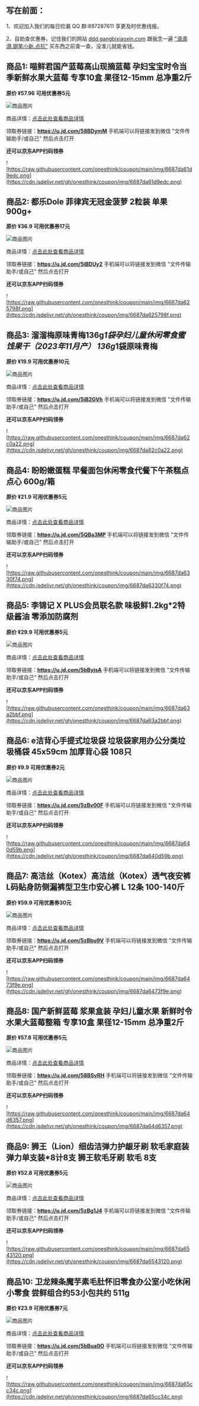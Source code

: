 ## 写在前面：

1、欢迎加入我们的每日捡漏 QQ 群:897287611 享更及时优惠线报。

2、自助查优惠券，记住我们的网站 [ddd.gangbixiaoxin.com](https://ddd.gangbixiaoxin.com) 跟我念一遍 ["滴滴滴.钢笔小新.点抗"](https://ddd.gangbixiaoxin.com) 买东西之前查一查，没准儿就能省钱。

## 商品1: 喵鲜君国产蓝莓高山现摘蓝莓 孕妇宝宝时令当季新鲜水果大蓝莓 专享10盒 果径12-15mm 总净重2斤

**原价 ¥57.96 可用优惠券5元**

![商品图片](http://img14.360buyimg.com/n1/jfs/t1/172496/29/42217/283520/65d5f2c5F0e746fce/fa5c59884f26abc2.jpg)

商品详情：[点击此处查看商品详情](https://union-click.jd.com/jdc?e=1003156031&amp;p=JF8BAa0JK1olXwMKXFdZDUsSBl8IGlodWgACUFxdCEkWBV9MRANLAjZbERscSkAJHTRQRA1CCVkdDwtCWhVLHTdNTwcKBENeCVAfUg8bVQltUzwVNWNEBwJaXyN1YTNyGwRvIwVSOlwVTAJxahdBRlpUC3pGUyYETlxXDxtxaz5sPnlDICc5aDx0YCp8cglNOWJ2EigvUix1AhtOeD5lOGFYNBc-QEpwYSZ8WztdB1ZgHT4bfDJ0dRZrGwxhJGJgIz0uSDxIWQ9zfSdrCllpPzc5XgtwcWZQbDhyGHBrDg0pQSxXd258D1lgbWV_Ihg2SxF8YxALfh9yFW1qAh0lXjsbD18JK1gUXQELUllbAU4nM28IKxp7XQQGXFdZCk0nAl8IHVgUXQAKV1hYDEIWM28AHGvC8L7X3u-IgPLDneffovzA1LrWytZtOHsUM28JGlkVWQEDVl5tOEsUM2w4RTUUDgEHXV5cDSVKS2ZUSBtdGmgBV19aDk0XBF8KGloXXzYyZAg7bQNwAwdtXQhJWlFqNjwBcktIeRELSzUXFUJLMjclQRYWQjl0X1xtBEAyVG4)

领取券链接：**https://u.jd.com/58BDymM** 手机端可以将链接发到微信 "文件传输助手/或自己" 然后点击打开

**还可以京东APP扫码领券**

![https://raw.githubusercontent.com/onesthink/coupon/main/img/6687da61d9edc.png](https://cdn.jsdelivr.net/gh/onesthink/coupon/img/6687da61d9edc.png)

## 商品2: 都乐Dole 菲律宾无冠金菠萝 2粒装 单果900g+

**原价 ¥36.9 可用优惠券17元**

![商品图片](http://img14.360buyimg.com/n1/jfs/t1/247723/14/4586/100692/65d45e87Faba6ed2d/aa1672a8ac172c58.jpg)

商品详情：[点击此处查看商品详情](https://union-click.jd.com/jdc?e=1003156031&amp;p=JF8BAdsJK1olXwMKUl9aDUMTB18IGlsUWgEKUlpZCEMUBl9MRANLAjZbERscSkAJHTRQRA1CCVkdDwtCWhVLHTdNTwcKBENeCVAfUg8bd2t4RhJGCVtZVCQkbxBNSgxUHQ1zX25mOlw8eAsTcTZwXgx-GkFbK1wLdlxXDxtxazliLnlcIicPbj90YDB8GTtNOWVQEikvUiJ1Sh9ObwBlDmFbNBcqektkYW58Wy93B2VgVT4bfwN_YBhRUgxhJGJRIy0mVD9uVQhzfCcTOE5hIjkCViNFZRNtbChtW2VgPy4qezhIYzB4cjtxIkNiVi49fwIXQhhAZz9hKWVAIFwLbzx1YCh8cj9yKWVLEyo0cChsY3sKbk8XKDYGBl0fQx5rWwpMXyloQ29FJB0JSU9RD2M4GmsWXAYFXVhaDkISM18IG2tUMwYCUFpeDksWM244G10WXAYEXF1bD04QC18IE1wliqu6gdTs3cOu1_GAzOKyiI--gMDVOHsnAF8IGloXXQIFVVxdOHsXAF8LKwV7XFUHA1cODUp5XicBRwhXCU9sV15VCU4fAGs4GVoUXwQyZG4pDDtKSjxcRgAVJ39lDwQUaxcRVQkKcz97X2dyFFovUTNSVARPXAJqX1B8ZF5t)

领取券链接：**https://u.jd.com/5iBDUy2** 手机端可以将链接发到微信 "文件传输助手/或自己" 然后点击打开

**还可以京东APP扫码领券**

![https://raw.githubusercontent.com/onesthink/coupon/main/img/6687da625798f.png](https://cdn.jsdelivr.net/gh/onesthink/coupon/img/6687da625798f.png)

## 商品3: 溜溜梅原味青梅136g*1袋孕妇儿童休闲零食蜜饯果干（2023年11月产） 136g*1袋原味青梅

**原价 ¥19.9 可用优惠券10元**

![商品图片](http://img14.360buyimg.com/n1/jfs/t1/249684/2/12248/120670/66739ed8F53861bfa/80eff02910eb2906.jpg)

商品详情：[点击此处查看商品详情](https://union-click.jd.com/jdc?e=1003156031&amp;p=JF8BAdsJK1olXwMKXF9fDUwUA18IGlsUWwYGXV5bAUoVAV9MRANLAjZbERscSkAJHTRQRA1CCVkdDwtCWhVLHTdNTwcKBENeCVAfUg8bAQxuGRt0O0B8MD41WxFAcGhWGgNhC34FOlwPTyp0dwRMTDtXJ3NHUVsOCVxXDxtxazliLn1FIycLaj9eAyt8RCdNOWJQEik_UiJ1Ah9Oey5mLWFbJBcpQEtkYSZaWztNB2FgHRgbfzJweht7ZAxhJGJRIy0mST9IawxzfCcTOE5hIjkCViNFZRBxYjhiGWUAJDoqayhTdzBgciJ2PRIBIyg0cCJjShBXbDJPP2ZxKFYrYRZlYA1rXC9sOWV7JzUdfiJBYRRoD1lgSQR3ZAQ4ayByCwwPeAUWNEBjCjgteEJOYh8EF2sUbQUDVFlUDkwRCmo4K1sVbUdsVFxaCEkUM244G10WXAYEXF1UCEgRBV8IE1wliqu6gdTs3cOu1_GAzOKyiI--gMDVOHsnAF8IGloXXQIFVVxdOHsXAF8LKwV7XFUHA1lfDUl5XicBRwhTWFFsV15VCUsTBm84GVoUXwQyZG5fay0VQw5uXSVxPW5RDgkuDxUWWxteY1x7X1RFNT0pYw9AYy1ybh4QWFUDZF5t)

领取券链接：**https://u.jd.com/5iB2GVh** 手机端可以将链接发到微信 "文件传输助手/或自己" 然后点击打开

**还可以京东APP扫码领券**

![https://raw.githubusercontent.com/onesthink/coupon/main/img/6687da62c0a22.png](https://cdn.jsdelivr.net/gh/onesthink/coupon/img/6687da62c0a22.png)

## 商品4: 盼盼嫩蛋糕 早餐面包休闲零食代餐下午茶糕点点心 600g/箱

**原价 ¥21.9 可用优惠券5元**

![商品图片](http://img14.360buyimg.com/n1/jfs/t1/149553/8/35124/176535/6684cadaF238ee5e8/825dc8638c322fdf.jpg)

商品详情：[点击此处查看商品详情](https://union-click.jd.com/jdc?e=1003156031&amp;p=JF8BAaUJK1olXwMKXFZdCk0RA18IGloVXAcEU1ZbDUInRzBQRQQlBENHFRxWFlVMWzBeTA9KQl1XSwwDVFVPRjtUBAJQAVsMFgQZBDd1diZJWzh0FnV9KFYCfktDWAd4TAxvAWgAKTU9agp-ZCdaSBxiGUQLVRhKSEdjeh9tbDhyGXFdPA4pQTxLexpvYjlMIQR2HFc4ahF_RxttYwt3XGZJICxVey9jc21-eVJyP1x9EykCaCJsYAxLbAR9DnJhPwEpCTxKVhZJWDtNG1ZiI1dUcDJjYRt7UgdiNH5mIwcuX3sXcR18Zz5IA2ZxDD8ZUBlnSBRpGR91UQoyVW5eCUsQCmkPHVIQbTYCVG4fZgpWVi0LGlsSbQcyVFheCUsRC2wBGFIVXTYCXFlt3-av1uW5ztOsiZiKg-f63cKr1_GAK2slXjYCVV9fCE8QAm0IK2sVXjYBZAAzCRgQBjsJHlp7AE4LCA0UWAJ5AGwJGFsdXwAyVl9cCkknM190eS5cHEZhNRUudzcfXBkITwB9LVFVLgIzCjZ8Yw1JcjxdD1VFIxofAUpRM284)

领取券链接：**https://u.jd.com/5QBa3MP** 手机端可以将链接发到微信 "文件传输助手/或自己" 然后点击打开

**还可以京东APP扫码领券**

![https://raw.githubusercontent.com/onesthink/coupon/main/img/6687da6330f74.png](https://cdn.jsdelivr.net/gh/onesthink/coupon/img/6687da6330f74.png)

## 商品5: 李锦记 X PLUS会员联名款 味极鲜1.2kg*2特级酱油 零添加防腐剂

**原价 ¥29.9 可用优惠券5元**

![商品图片](http://img14.360buyimg.com/n1/jfs/t1/232183/19/19421/113016/6656df5dF385aaed7/489367580cbcbf46.jpg)

商品详情：[点击此处查看商品详情](https://union-click.jd.com/jdc?e=1003156031&amp;p=JF8BAakJK1olXgcFVlxYC08XAV8IGloUXw8CVl5ZDUknRzBQRQQlBENHFRxWFlVMWzBeTA9KQl1XSwwDVFVPRjtUBAJQAVsMFgQZBAhUYWhuaB8VIV1CXTgdTSpFfSdJQCtzW2gACh8oSy9-SCl3cyFCPlp2AihKSEdjeh9tbCh-AXJ7KDwpazxSexpsSDlMIQRhJlc_ahJzRxh9Yzl3FEBJIAZVei9kAm1_eVJwP191ECoVfClsYAxLbARPOXFhNxopbDxKVhZJRT9KKm1lMy5JCzxvehtqbyhcAnBrPDcqUQJAMxN1cAV9X2NdNgUZCENvQ2ZVRA5TLUAOWG5cOEgWA2gBHVwTVAMyZF5dOB15A24JGloVWQQEV25cOEsRAG4IHVMWVAIEUVxtCEMQM7ilo46f7NOK7YrDgJyupLqBp4-L1TYyZF1tCEoWAW8MHFoXXTYyVF1tC3tJbW5bHVgcWA9ROgMVARdESDVedVgWXAAKUF9eOEkWAm0KK2slHkVgUzguTEtrWC8BfRtQPFR8HB8GeC0RbW1WWi5WOW9JEiE1chx0XxtebWsVbQ)

领取券链接：**https://u.jd.com/5bByjsA** 手机端可以将链接发到微信 "文件传输助手/或自己" 然后点击打开

**还可以京东APP扫码领券**

![https://raw.githubusercontent.com/onesthink/coupon/main/img/6687da63a2bbf.png](https://cdn.jsdelivr.net/gh/onesthink/coupon/img/6687da63a2bbf.png)

## 商品6: e洁背心手提式垃圾袋 垃圾袋家用办公分类垃圾桶袋 45x59cm 加厚背心袋 108只

**原价 ¥9.9 可用优惠券2元**

![商品图片](http://img14.360buyimg.com/n1/jfs/t1/224892/13/5461/75092/656700a3F7bbe1cac/47b101cd7dffc3e4.jpg)

商品详情：[点击此处查看商品详情](https://union-click.jd.com/jdc?e=1003156031&amp;p=JF8BAdkJK1olXwMKXFtZAEsSB18IGloWWg4DXVZVDEoTB19MRANLAjZbERscSkAJHTRQRA1CCVkdDwtCWhVLHTdNTwcKBENeCVAfUg8bZRdeRj1PGFJ1Lxc9T09fYxVhelxXNGNQOlwtahNvaxIBTwdNLXVBAywFUFxXDxtxaz5iBHldIDcLWDJ0cCt_Yj9NOWVyEiovVTt1SgdOeBBmJGFYBhcpektnYSZ4WzhnB2ZgVQwbaBRwcRhBcAxhJGJRIz0qTT9-dwpzfCcTOE5hIjkCViNFZRB4YihqH2YAKDkpQTxJdwZscjh2PkN0Jj40aDgXQw9QczJ1KW4LNzcifih1YCh8cj9yJHVXCCkkcChsY3sKbk8XKDYYXFY7SD1cRwpyfSJUK254VAZZFj9nD2M4GmsWXAYFXVhaDkISM18IG2tUMwYCV1xaDXsWM28OGFoVWw4BXVhUCUgnA2cPK4y45dOI5YvVsZ-Ji7ixvI6c4dKc3G5tOEgnA24JGVsRWgcAVG5tCEgnAF9WdVpGWgMLVF9YZhZfCjNaG19WMwUBVVlUDkwSM20JGlkXbTYyMiYLVS1NRjt_YBJ1GgJKNCQ0aUxVagpadVllP156PCNUXBdPcxxLTClNBTYCZA)

领取券链接：**https://u.jd.com/5zBv00F** 手机端可以将链接发到微信 "文件传输助手/或自己" 然后点击打开

**还可以京东APP扫码领券**

![https://raw.githubusercontent.com/onesthink/coupon/main/img/6687da640d59b.png](https://cdn.jsdelivr.net/gh/onesthink/coupon/img/6687da640d59b.png)

## 商品7: 高洁丝（Kotex）高洁丝（Kotex）透气夜安裤L码贴身防侧漏裤型卫生巾安心裤 L 12条 100-140斤

**原价 ¥59.9 可用优惠券30元**

![商品图片](http://img14.360buyimg.com/n1/jfs/t1/104862/22/47592/115466/65f2beccF66b2b76b/15d4125c51a018ec.png)

商品详情：[点击此处查看商品详情](https://union-click.jd.com/jdc?e=1003156031&amp;p=JF8BAdsJK1olXwMKXFdaAEsSC18IGlsUVAMBV1xVDE4UC19MRANLAjZbERscSkAJHTRQRA1CCVkdDwtCWhVLHTdNTwcKBENeCVAfUg8bWwpsWD1qJXxcNis9SSpHADsLazISOUcGOlwIX05ySC1SSDlQX2JFKSscV1xXDxtxazliLgZCIFwlaDJ0cC98GQFNOWV2Ej4vVTx1AhNOeC5lOWFbVRc9QEpEYSZ4WyxdB2VgHSobaylzZBtRcAxhJGJRIy0mST9uYzxzfCcTOE5hIjkCViNFZRNoYjhxWmUAASg9bCBIdwZacjtmNQN0JiEqaDhkXwxAYzliKXVdNCcqfz9PYCh8cj9yKWVLEClfbC5sY3sKbk8XKDZJXCAhQR1HGQ10U1txJWRfIF8qQytnD2M4GmsWXAYFXVhaDkISM18IG2tUMwYGUFdYCkofM244G10WXAYEXF1VCUkTAV8IE1wliqu6gdTs3cOu1_GAzOKyiI--gMDVOHsnAF8IGloXXQIFVVxdOHsXAF8LKwV7XFUEVwoODE55XicBRwkXWF9sV11cCkgSA204GVoUXwQyZG4FbS9UZRBwYQV3KGZDNQ5eXEhnamhsWl97X1NVUTsWShFEYSoKfxxoKEddZF5t)

领取券链接：**https://u.jd.com/5zBbu9V** 手机端可以将链接发到微信 "文件传输助手/或自己" 然后点击打开

**还可以京东APP扫码领券**

![https://raw.githubusercontent.com/onesthink/coupon/main/img/6687da6473f9e.png](https://cdn.jsdelivr.net/gh/onesthink/coupon/img/6687da6473f9e.png)

## 商品8: 国产新鲜蓝莓 浆果盒装 孕妇儿童水果 新鲜时令水果大蓝莓整箱 专享10盒 果径12-15mm 总净重2斤

**原价 ¥57.8 可用优惠券5元**

![商品图片](http://img14.360buyimg.com/n1/jfs/t1/244862/1/11163/105080/66696085F5e9e26bb/6489a29fa3621c71.jpg)

商品详情：[点击此处查看商品详情](https://union-click.jd.com/jdc?e=1003156031&amp;p=JF8BAa0JK1olXwMKXFpYCkkfAl8IGlsUWgIBVV9dCkgXB19MRANLAjZbERscSkAJHTRQRA1CCVkdDwtCWhVLHTdNTwcKBENeCVAfUg8bZRdeRj1PGFJ1Lxc9TytFfCxhegtmGgRiOlwtahNvaxIBTwdNVUJ4KwMqUFxXDxtxazliLnlBIFwtbTx0aC18Yj9NOWJ2EigvUix1AhtOeD5lOGFYNBc-QEpwYSZ8WztdB1ZgHT4bfDJ0dRZrGwxhJGJgIz0uSDxIWQ9zfSdrCllpPzc5XgtwcWZQbDhyGHBrDg0pQSxXd258D1lgbW5DTj0daRJEYTxYeV5LX0N2HwpZah0bD18JK1gUXQELUllbAU4nM28IKxp7XQADUFpaC04nAl8IHVgUXQAKV1ZYCEIQM28AHGvC8L7X3u-IgPLDneffovzA1LrWytZtOHsUM28JGlkVWQEDVl5tOEsUM2w4RTUUDgABVFpUWiVKS2ZUSVwWFmgBV19bDkMWB18KGloXXzYyZDglXhZxWSpcbCBcPUFiBiEeYSpHcCgKezUXLWRaLDYgAR9LW2dMYSRIKl4yVG4)

领取券链接：**https://u.jd.com/58BSvRH** 手机端可以将链接发到微信 "文件传输助手/或自己" 然后点击打开

**还可以京东APP扫码领券**

![https://raw.githubusercontent.com/onesthink/coupon/main/img/6687da64d6357.png](https://cdn.jsdelivr.net/gh/onesthink/coupon/img/6687da64d6357.png)

## 商品9: 狮王（Lion）细齿洁弹力护龈牙刷 软毛家庭装弹力单支装*8计8支 狮王软毛牙刷 软毛 8支

**原价 ¥52.8 可用优惠券5元**

![商品图片](http://img14.360buyimg.com/n1/jfs/t1/218084/12/38937/157818/66309d6dFf5d0779e/0104c45e7f8dac47.jpg)

商品详情：[点击此处查看商品详情](https://union-click.jd.com/jdc?e=1003156031&amp;p=JF8BAaoJK1olXwMKXFldCEIWAF8IGlocVAMCV15fCkgTAF9MRANLAjZbERscSkAJHTRQRA1CCVkdDwtCWhVLHTdNTwcKBENeCVAfUg8bUWlIWFJvA2Z5DRgqXD90VRdpHy5cWGRdOlxfDy8Rai1fcz9iP2FmMisfAFxXDxtxaz5sLgZCICclajxeaC1_YiNNOWUDEiovVTl1AhtObD5mK2FbBhcqQEtlYSZoWztdB2RgVSIbfzJnYxt7cAxhJGJmID02TD1uUT9zfSdrCllpPzopeEJwXB9QbDh2HnJ7IDgqUTRIdzV8D1lgbVRSMiYKajMUYQR2TQ1PWGZfXBUlbx0bD18JK1gUXQELUllbAU4nM28IKxp7XwAGUFltCXsXBWwJG10dXg4GUl1VOEsfBF_ftuPA17fX3OeJlsPAusjdkufBw44yZG5eOEsWAm0IH1wUXwYyZF5eOEgnXQEJSFMVXQcLUjAAQEJLUWkAXTUWXQ4KUVpcDXsVAm4KGWslbVQEFB1UchV3eDZObA9hPlB6NVooQU51XAEKGVxxW29AAzY5fylwZwl9WVMlXTY)

领取券链接：**https://u.jd.com/5zBg1J4** 手机端可以将链接发到微信 "文件传输助手/或自己" 然后点击打开

**还可以京东APP扫码领券**

![https://raw.githubusercontent.com/onesthink/coupon/main/img/6687da6543120.png](https://cdn.jsdelivr.net/gh/onesthink/coupon/img/6687da6543120.png)

## 商品10: 卫龙辣条魔芋素毛肚怀旧零食办公室小吃休闲小零食 尝鲜组合约53小包共约 511g

**原价 ¥23.9 可用优惠券7元**

![商品图片](http://img14.360buyimg.com/n1/jfs/t1/226838/22/20531/206303/6684acdfF56849a92/b2e67bb4e26a36f7.jpg)

商品详情：[点击此处查看商品详情](https://union-click.jd.com/jdc?e=1003156031&amp;p=JF8BAdkJK1olXwMKVlxbCEwQBV8IGloTWgMGVFddC08TAl9MRANLAjZbERscSkAJHTRQRA1CCVkdDwtCWhVLHTdNTwcKBENeCVAfUg8bVGphHj1HOX5YAjgnQB1sR25JbwlXJkIHOlwZUDMSQQpOfVhAFkJlKyctflxXDxtxaz5hFHlCIycpWzx0Vix_YitNOWVQEioFUi51Sh9ObS5mK2FYJBcrektlYSZsWy9dB1ZgVTYbfElNZRZ7TgxhJGJmLS1dSTxIfw1zfCcTOE5hIjkCViNFZRNhbyh1W3JwIDw9UTsRdBZacjtMOQ50JiErfChsXA9xbz12OVNDNCwmeDx1YCh8cj9yKk99FSo0aCxsY3sKbk8XKDZwBAZaYRNOXQpSWyRyO0RJHCNfexxBD2M4GmsWXAYFXVhaDkISM18IG2tUMwYHVl5VCXsWM28OGFoVWw4BXFheCE8nA2cPK4y45dOI5YvVsZ-Ji7ixvI6c4dKc3G5tOEgnA24JGVsRWgcAVG5tCEgnAF9WdVpGWwQCUVoKZhZfCjNaEgwRMwUCXFxfD0sXM20JGlkXbTYyA1s0DS1FZxdSTT1vFVB5EF8cfBlVeCsNdVlRBX4HFjsbbkhCSCtvZCJlKzYCZA)

领取券链接：**https://u.jd.com/5bBua0O** 手机端可以将链接发到微信 "文件传输助手/或自己" 然后点击打开

**还可以京东APP扫码领券**

![https://raw.githubusercontent.com/onesthink/coupon/main/img/6687da65cc34c.png](https://cdn.jsdelivr.net/gh/onesthink/coupon/img/6687da65cc34c.png)

